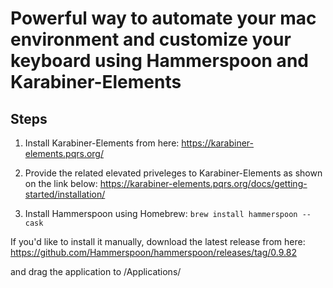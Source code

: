 # Powerful way to automate your mac environment and customize your keyboard using Hammerspoon and Karabiner-Elements

## Steps

1. Install Karabiner-Elements from here:
https://karabiner-elements.pqrs.org/

2. Provide the related elevated priveleges to Karabiner-Elements as shown on the link below:
https://karabiner-elements.pqrs.org/docs/getting-started/installation/

3. Install Hammerspoon using Homebrew: `brew install hammerspoon --cask`

If you'd like to install it manually, download the latest release from here:
https://github.com/Hammerspoon/hammerspoon/releases/tag/0.9.82

and drag the application to /Applications/
